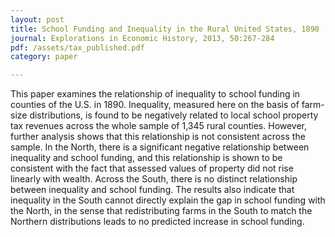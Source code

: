 ```yaml
---
layout: post
title: School Funding and Inequality in the Rural United States, 1890
journal: Explorations in Economic History, 2013, 50:267-284
pdf: /assets/tax_published.pdf
category: paper

---
```

This paper examines the relationship of inequality to school funding in counties of the U.S. in 1890. Inequality, measured here on the basis of farm-size distributions, is found to be negatively related to local school property tax revenues across the whole sample of 1,345 rural counties. However, further analysis shows that this relationship is not consistent across the sample. In the North, there is a significant negative relationship between inequality and school funding, and this relationship is shown to be consistent with the fact that assessed values of property did not rise linearly with wealth. Across the South, there is no distinct relationship between inequality and school funding. The results also indicate that inequality in the South cannot directly explain the gap in school funding with the North, in the sense that redistributing farms in the South to match the Northern distributions leads to no predicted increase in school funding. 